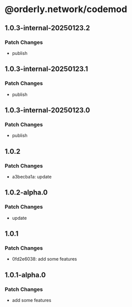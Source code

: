 # @orderly.network/codemod

## 1.0.3-internal-20250123.2

### Patch Changes

- publish

## 1.0.3-internal-20250123.1

### Patch Changes

- publish

## 1.0.3-internal-20250123.0

### Patch Changes

- publish

## 1.0.2

### Patch Changes

- a3becba1a: update

## 1.0.2-alpha.0

### Patch Changes

- update

## 1.0.1

### Patch Changes

- 0fd2e6038: add some features

## 1.0.1-alpha.0

### Patch Changes

- add some features
